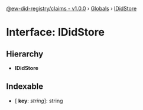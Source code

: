 [@ew-did-registry/claims - v1.0.0](../README.md) › [Globals](../globals.md) › [IDidStore](ididstore.md)

# Interface: IDidStore

## Hierarchy

* **IDidStore**

## Indexable

* \[ **key**: *string*\]: string
